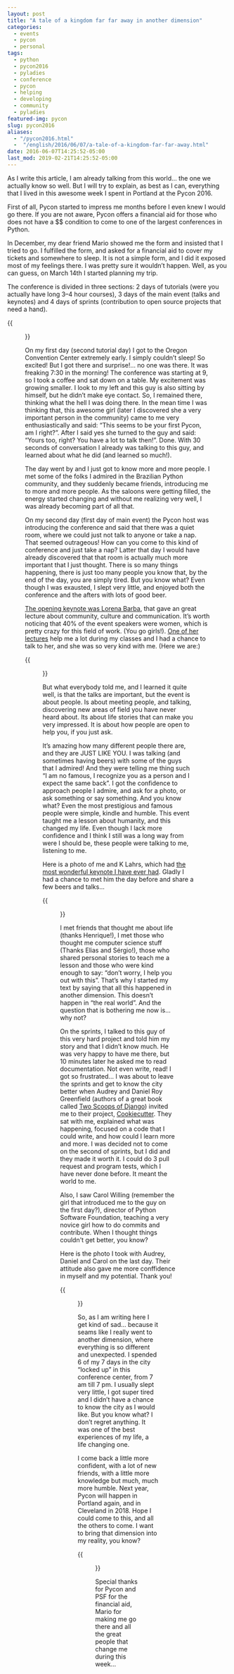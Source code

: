 ```yaml
---
layout: post
title: "A tale of a kingdom far far away in another dimension"
categories:
  - events
  - pycon
  - personal
tags:
  - python 
  - pycon2016 
  - pyladies
  - conference
  - pycon
  - helping
  - developing
  - community 
  - pyladies
featured-img: pycon
slug: pycon2016
aliases: 
  - "/pycon2016.html"
  -  "/english/2016/06/07/a-tale-of-a-kingdom-far-far-away.html"
date: 2016-06-07T14:25:52-05:00
last_mod: 2019-02-21T14:25:52-05:00
---
```



As I write this article, I am already talking from this world… the one we actually know so well. But I will try to explain, as best as I can, everything that I lived in this awesome week I spent in Portland at the Pycon 2016.
<!--more-->

First of all, Pycon started to impress me months before I even knew I would go there. If you are not aware, Pycon offers a financial aid for those who does not have a $$ condition to come to one of the largest conferences in Python.

In December, my dear friend Mario showed me the form and insisted that I tried to go. I fulfilled the form, and asked for a financial aid to cover my tickets and somewhere to sleep. It is not a simple form, and I did it exposed most of my feelings there. I was pretty sure it wouldn’t happen. Well, as you can guess, on March 14th I started planning my trip.

The conference is divided in three sections: 2 days of tutorials (were you actually have long 3–4 hour courses), 3 days of the main event (talks and keynotes) and 4 days of sprints (contribution to open source projects that need a hand).

{{<figure src="/assets/img/posts/pycon_badge.jpg#center" caption="My badge" width="250px">}}

On my first day (second tutorial day) I got to the Oregon Convention Center extremely early. I simply couldn’t sleep! So excited! But I got there and surprise!… no one was there. It was freaking 7:30 in the morning! The conference was starting at 9, so I took a coffee and sat down on a table. My excitement was growing smaller. I look to my left and this guy is also sitting by himself, but he didn’t make eye contact. So, I remained there, thinking what the hell I was doing there. In the mean time I was thinking that, this awesome girl (later I discovered she a very important person in the community) came to me very enthusiastically and said: “This seems to be your first Pycon, am I right?”. After I said yes she turned to the guy and said: “Yours too, right? You have a lot to talk then!”. Done. With 30 seconds of conversation I already was talking to this guy, and learned about what he did (and learned so much!).

The day went by and I just got to know more and more people. I met some of the folks I admired in the Brazilian Python community, and they suddenly became friends, introducing me to more and more people. As the saloons were getting filled, the energy started changing and without me realizing very well, I was already becoming part of all that.

On my second day (first day of main event) the Pycon host was introducing the conference and said that there was a quiet room, where we could just not talk to anyone or take a nap. That seemed outrageous! How can you come to this kind of conference and just take a nap? Latter that day I would have already discovered that that room is actually much more important that I just thought. There is so many things happening, there is just too many people you know that, by the end of the day, you are simply tired. But you know what? Even though I was exausted, I slept very little, and enjoyed both the conference and the afters with lots of good beer.

[The opening keynote was Lorena Barba](https://www.youtube.com/watch?v=ckW1xuGVpug), that gave an great lecture about community, culture and communication. It’s worth noticing that 40% of the event speakers were women, which is pretty crazy for this field of work. (You go girls!). [One of her lectures](http://lorenabarba.com/blog/cfd-python-12-steps-to-navier-stokes/) help me a lot during my classes and I had a chance to talk to her, and she was so very kind with me. (Here we are:)

{{<figure src="/assets/img/posts/pycon_lorena.jpg#center" caption="Me and Lorena Barba">}}

But what everybody told me, and I learned it quite well, is that the talks are important, but the event is about people. Is about meeting people, and talking, discovering new areas of field you have never heard about. Its about life stories that can make you very impressed. It is about how people are open to help you, if you just ask.

It’s amazing how many different people there are, and they are JUST LIKE YOU. I was talking (and sometimes having beers) with some of the guys that I admired! And they were telling me thing such “I am no famous, I recognize you as a person and I expect the same back”. I got the confidence to approach people I admire, and ask for a photo, or ask something or say something. And you know what? Even the most prestigious and famous people were simple, kindle and humble. This event taught me a lesson about humanity, and this changed my life. Even though I lack more confidence and I think I still was a long way from were I should be, these people were talking to me, listening to me.

Here is a photo of me and K Lahrs, which had [the most wonderful keynote I have ever had](https://www.youtube.com/watch?v=bSfe5M_zG2s&t=451s). Gladly I had a chance to met him the day before and share a few beers and talks...

{{<figure src="/assets/img/posts/pycon_klars.jpg#center" caption="Me and K Lahrs" width="250px">}}

I met friends that thought me about life (thanks Henrique!), I met those who thought me computer science stuff (Thanks Elias and Sérgio!), those who shared personal stories to teach me a lesson and those who were kind enough to say: “don’t worry, I help you out with this”. That’s why I started my text by saying that all this happened in another dimension. This doesn’t happen in “the real world”. And the question that is bothering me now is… why not?

On the sprints, I talked to this guy of this very hard project and told him my story and that I didn’t know much. He was very happy to have me there, but 10 minutes later he asked me to read documentation. Not even write, read! I got so frustrated… I was about to leave the sprints and get to know the city better when Audrey and Daniel Roy Greenfield (authors of a great book called [Two Scoops of Django](https://www.twoscoopspress.com/)) invited me to their project, [Cookiecutter](https://github.com/pydanny/cookiecutter-django). They sat with me, explained what was happening, focused on a code that I could write, and how could I learn more and more. I was decided not to come on the second of sprints, but I did and they made it worth it. I could do 3 pull request and program tests, which I have never done before. It meant the world to me.

Also, I saw Carol Willing (remember the girl that introduced me to the guy on the first day?), director of Python Software Foundation, teaching a very novice girl how to do commits and contribute. When I thought things couldn't get better, you know?

Here is the photo I took with Audrey, Daniel and Carol on the last day. Their attitude also gave me more conffidence in myself and my potential. Thank you!

{{<figure src="/assets/img/posts/pycon_carol_greenfelds.jpg#center" caption="Carol, Me, Audrey and Daniel">}}

So, as I am writing here I get kind of sad… because it seams like I really went to another dimension, where everything is so different and unexpected. I spended 6 of my 7 days in the city “locked up” in this conference center, from 7 am till 7 pm. I usually slept very little, I got super tired and I didn’t have a chance to know the city as I would like. But you know what? I don’t regret anything. It was one of the best experiences of my life, a life changing one.

I come back a little more confident, with a lot of new friends, with a little more knowledge but much, much more humble. Next year, Pycon will happen in Portland again, and in Cleveland in 2018. Hope I could come to this, and all the others to come. I want to bring that dimension into my reality, you know?

{{<figure src="/assets/img/posts/pycon_br.jpg#center" caption="Me and the Brazilians!">}}

Special thanks for Pycon and PSF for the financial aid, Mario for making me go there and all the great people that change me during this week…

